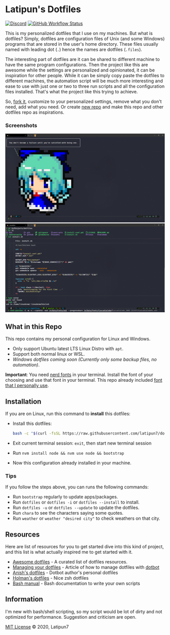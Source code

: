# Latipun's Dotfiles

[![Discord](https://img.shields.io/discord/758271814153011201?style=flat-square&logo=discord&label=chat+and+discuss)](https://discord.gg/njSj2Nq "Developers Indonesia") [![GitHub Workflow Status](https://img.shields.io/github/workflow/status/latipun7/dotfiles/CI%20%E2%9A%99%F0%9F%A4%96?logo=github%20actions&style=flat-square)](https://github.com/latipun7/dotfiles/actions "GitHub Actions")

This is my personalized dotfiles that I use on my machines. But what is dotfiles?
Simply, dotfiles are configuration files of Unix (and some Windows) programs that are
stored in the user's home directory. These files usually named with leading dot (`.`) hence the names are dotfiles (`.files`).

The interesting part of dotfiles are it can be shared to different machine to have
the same program configurations. Then the project like this are awesome while the
settings are personalized and opinionated, it can be inspiration for other people.
While it can be simply copy paste the dotfiles to different machines, the automation
script will be much more interesting and ease to use with just one or two to three
run scripts and all the configuration files installed. That's what the project like
this trying to achieve.

So, [fork it](https://github.com/latipun7/dotfiles/fork), customize to your personalized
settings, remove what you don't need, add what you need. Or create [new repo](https://github.com/new)
and make this repo and other dotfiles repo as inspirations.

### Screenshots

![screenshot1-2020-05-31](./assets/screenshots/2020-05-31_13-00-45_WindowsTerminal.png)
![screenshot2-2020-05-31](./assets/screenshots/2020-05-31_13-03-23_WindowsTerminal.png)

## What in this Repo

This repo contains my personal configuration for Linux and Windows.

- Only support Ubuntu latest LTS Linux Distro with `apt`.
- Support both normal linux or WSL.
- _Windows dotfiles coming soon (Currently only some backup files, no automation)_.

**Important**: You need [nerd fonts][nerd-fonts] in your terminal.
Install the font of your choosing and use that font in your terminal.
This repo already included [font that I personally use][my-font].

## Installation

If you are on Linux, run this command to **install** this dotfiles:

- Install this dotfiles:

  ```bash
  bash -c "$(curl -fsSL https://raw.githubusercontent.com/latipun7/dotfiles/master/install.sh)"
  ```

- Exit current terminal session: `exit`, then start new terminal session
- Run `nvm install node && nvm use node && bootstrap`
- Now this configuration already installed in your machine.

### Tips

If you follow the steps above, you can runs the following commands:

- Run `bootstrap` regularly to update apps/packages.
- Run `dotfiles` or `dotfiles -i` or `dotfiles --install` to install.
- Run `dotfiles -u` or `dotfiles --update` to update the dotfiles.
- Run `chara` to see the characters saying some quotes.
- Run `weather` or `weather "desired city"` to check weathers on that city.

## Resources

Here are list of resources for you to get started dive into this kind of project,
and this list is what actually inspired me to get started with it.

- [Awesome dotfiles][awe-dot] - A curated list of dotfiles resources.
- [Managing your dotfiles][manage] - Article of how to manage dotfiles with [dotbot][dotbot]
- [Anish's dotfiles][anish] - Dotbot author's personal dotfiles
- [Holman's dotfiles][holman] - Nice zsh dotfiles
- [Bash manual][bash] - Bash documentation to write your own scripts

## Information

I'm new with bash/shell scripting, so my script would be lot of dirty and not optimized
for performance. Suggestion and criticism are open.

[MIT License](./LICENSE) © 2020, Latipun7

<!-- Variables -->

[awe-dot]: https://github.com/webpro/awesome-dotfiles#readme "Awesome Dotfiles"
[manage]: https://www.anishathalye.com/2014/08/03/managing-your-dotfiles/ "Managing your dotfiles"
[dotbot]: https://github.com/anishathalye/dotbot "Dotbot - dotfiles management tools"
[anish]: https://github.com/anishathalye/dotfiles "Anish's dotfiles"
[holman]: https://github.com/holman/dotfiles "Holman does dotfiles"
[bash]: https://www.gnu.org/software/bash/manual/bash.html "Bash Manual"
[nerd-fonts]: https://www.nerdfonts.com/ "NerdFonts"
[my-font]: ./assets/fonts/Caskaydia%20Cove%20PL%20Regular%20Nerd%20Font%20Complete%20Windows%20Compatible.otf "CaskaydiaCove NF (self-patched)"
